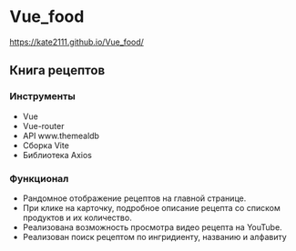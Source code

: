 # Vue_food

https://kate2111.github.io/Vue_food/

<h2>Книга рецептов</h2>

<h3>Инструменты</h3>
<ul>
    <li> Vue</li>
    <li> Vue-router </li>
    <li> API www.themealdb </li>
    <li> Сборка Vite</li>
    <li> Библиотека Axios</li>
</ul>

<h3>Функционал</h3>
<ul>
    <li> Рандомное отображение рецептов на главной странице. </li>
    <li> При клике на карточку, подробное описание рецепта со списком продуктов и их количество. </li>
    <li> Реализована возможность просмотра видео рецепта на YouTube.</li>
    <li> Реализован поиск рецептом по ингридиенту, названию и алфавиту</li>
</ul>
